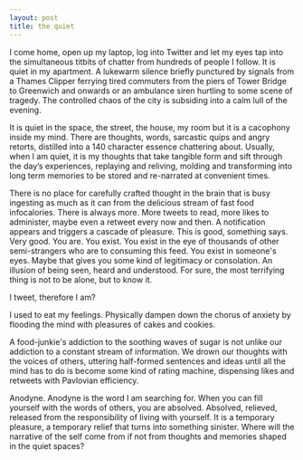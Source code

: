 ```yaml
---
layout: post
title: the quiet
---
```



I come home, open up my laptop, log into Twitter and let my eyes tap into the simultaneous titbits of chatter from hundreds of people I follow. It is quiet in my apartment. A lukewarm silence briefly punctured by signals from a Thames Clipper ferrying tired commuters from the piers of Tower Bridge  to Greenwich and onwards or an ambulance siren hurtling to some scene of tragedy. The controlled chaos of the city is subsiding into a calm lull of the evening. 

It is quiet in the space, the street, the house, my room but it is a cacophony inside my mind. There are thoughts, words, sarcastic quips and angry retorts, distilled into a 140 character essence chattering about. Usually, when I am quiet, it is my thoughts that take tangible form and sift through the day’s experiences, replaying and reliving, molding and transforming into long term memories to be stored and re-narrated at convenient times. 

There is no place for carefully crafted thought in the brain that is busy ingesting as much as it can from the delicious stream of fast food infocalories. There is always more. More tweets to read, more likes to administer, maybe even a retweet every now and then. A notification appears and triggers a cascade of pleasure. This is good, something says. Very good. You are. You exist. You exist in the eye of thousands of other semi-strangers who are to consuming this feed. You exist in someone's eyes. Maybe that gives you some kind of legitimacy or consolation. An illusion of being seen, heard and understood. For sure, the most terrifying thing is not to be alone, but to know it.

I tweet, therefore I am?

I used to eat my feelings. Physically dampen down the chorus of anxiety by flooding the mind with pleasures of cakes and cookies. 

A food-junkie's addiction to the soothing waves of sugar is not unlike our addiction to a constant stream of information. We drown our thoughts with the voices of others, uttering half-formed sentences and ideas until all the mind has to do is become some kind of rating machine, dispensing likes and retweets with Pavlovian efficiency.

Anodyne. Anodyne is the word I am searching for. When you can fill yourself with the words of others, you are absolved. Absolved, relieved, released from the responsibility of living with yourself. It is a temporary pleasure, a temporary relief that turns into something sinister.  Where will the narrative of the self come from if not from thoughts and memories shaped in the quiet spaces?
